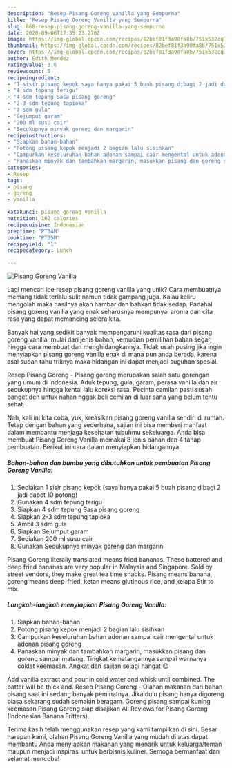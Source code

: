 ```yaml
---
description: "Resep Pisang Goreng Vanilla yang Sempurna"
title: "Resep Pisang Goreng Vanilla yang Sempurna"
slug: 868-resep-pisang-goreng-vanilla-yang-sempurna
date: 2020-09-06T17:35:23.270Z
image: https://img-global.cpcdn.com/recipes/82bef81f3a90fa8b/751x532cq70/pisang-goreng-vanilla-foto-resep-utama.jpg
thumbnail: https://img-global.cpcdn.com/recipes/82bef81f3a90fa8b/751x532cq70/pisang-goreng-vanilla-foto-resep-utama.jpg
cover: https://img-global.cpcdn.com/recipes/82bef81f3a90fa8b/751x532cq70/pisang-goreng-vanilla-foto-resep-utama.jpg
author: Edith Mendez
ratingvalue: 3.6
reviewcount: 5
recipeingredient:
- "1 sisir pisang kepok saya hanya pakai 5 buah pisang dibagi 2 jadi dapet 10 potong"
- "4 sdm tepung terigu"
- "4 sdm tepung Sasa pisang goreng"
- "2-3 sdm tepung tapioka"
- "3 sdm gula"
- "Sejumput garam"
- "200 ml susu cair"
- "Secukupnya minyak goreng dan margarin"
recipeinstructions:
- "Siapkan bahan-bahan"
- "Potong pisang kepok menjadi 2 bagian lalu sisihkan"
- "Campurkan keseluruhan bahan adonan sampai cair mengental untuk adonan pisang goreng"
- "Panaskan minyak dan tambahkan margarin, masukkan pisang dan goreng sampai matang. Tingkat kematangannya sampai warnanya coklat keemasan. Angkat dan sajijan selagi hangat 😉"
categories:
- Resep
tags:
- pisang
- goreng
- vanilla

katakunci: pisang goreng vanilla 
nutrition: 162 calories
recipecuisine: Indonesian
preptime: "PT34M"
cooktime: "PT35M"
recipeyield: "1"
recipecategory: Lunch

---
```



![Pisang Goreng Vanilla](https://img-global.cpcdn.com/recipes/82bef81f3a90fa8b/751x532cq70/pisang-goreng-vanilla-foto-resep-utama.jpg)

Lagi mencari ide resep pisang goreng vanilla yang unik? Cara membuatnya memang tidak terlalu sulit namun tidak gampang juga. Kalau keliru mengolah maka hasilnya akan hambar dan bahkan tidak sedap. Padahal pisang goreng vanilla yang enak seharusnya mempunyai aroma dan cita rasa yang dapat memancing selera kita.

Banyak hal yang sedikit banyak mempengaruhi kualitas rasa dari pisang goreng vanilla, mulai dari jenis bahan, kemudian pemilihan bahan segar, hingga cara membuat dan menghidangkannya. Tidak usah pusing jika ingin menyiapkan pisang goreng vanilla enak di mana pun anda berada, karena asal sudah tahu triknya maka hidangan ini dapat menjadi suguhan spesial.

Resep Pisang Goreng - Pisang goreng merupakan salah satu gorengan yang umum di Indonesia. Aduk tepung, gula, garam, perasa vanilla dan air secukupnya hingga kental lalu koreksi rasa. Pecinta camilan pasti susah banget deh untuk nahan nggak beli cemilan di luar sana yang belum tentu sehat.


Nah, kali ini kita coba, yuk, kreasikan pisang goreng vanilla sendiri di rumah. Tetap dengan bahan yang sederhana, sajian ini bisa memberi manfaat dalam membantu menjaga kesehatan tubuhmu sekeluarga. Anda bisa membuat Pisang Goreng Vanilla memakai 8 jenis bahan dan 4 tahap pembuatan. Berikut ini cara dalam menyiapkan hidangannya.

<!--inarticleads1-->

##### Bahan-bahan dan bumbu yang dibutuhkan untuk pembuatan Pisang Goreng Vanilla:

1. Sediakan 1 sisir pisang kepok (saya hanya pakai 5 buah pisang dibagi 2 jadi dapet 10 potong)
1. Gunakan 4 sdm tepung terigu
1. Siapkan 4 sdm tepung Sasa pisang goreng
1. Siapkan 2-3 sdm tepung tapioka
1. Ambil 3 sdm gula
1. Siapkan Sejumput garam
1. Sediakan 200 ml susu cair
1. Gunakan Secukupnya minyak goreng dan margarin


Pisang Goreng literally translated means fried bananas. These battered and deep fried bananas are very popular in Malaysia and Singapore. Sold by street vendors, they make great tea time snacks. Pisang means banana, goreng means deep-fried, ketan means glutinous rice, and kelapa Stir to mix. 

<!--inarticleads2-->

##### Langkah-langkah menyiapkan Pisang Goreng Vanilla:

1. Siapkan bahan-bahan
1. Potong pisang kepok menjadi 2 bagian lalu sisihkan
1. Campurkan keseluruhan bahan adonan sampai cair mengental untuk adonan pisang goreng
1. Panaskan minyak dan tambahkan margarin, masukkan pisang dan goreng sampai matang. Tingkat kematangannya sampai warnanya coklat keemasan. Angkat dan sajijan selagi hangat 😉


Add vanilla extract and pour in cold water and whisk until combined. The batter will be thick and. Resep Pisang Goreng - Olahan makanan dari bahan pisang saat ini sedang banyak peminatnya. Jika dulu pisang hanya digoreng biasa sekarang sudah semakin beragam. Goreng pisang sampai kuning keemasan Pisang Goreng siap disajikan All Reviews for Pisang Goreng (Indonesian Banana Fritters). 

Terima kasih telah menggunakan resep yang kami tampilkan di sini. Besar harapan kami, olahan Pisang Goreng Vanilla yang mudah di atas dapat membantu Anda menyiapkan makanan yang menarik untuk keluarga/teman maupun menjadi inspirasi untuk berbisnis kuliner. Semoga bermanfaat dan selamat mencoba!
